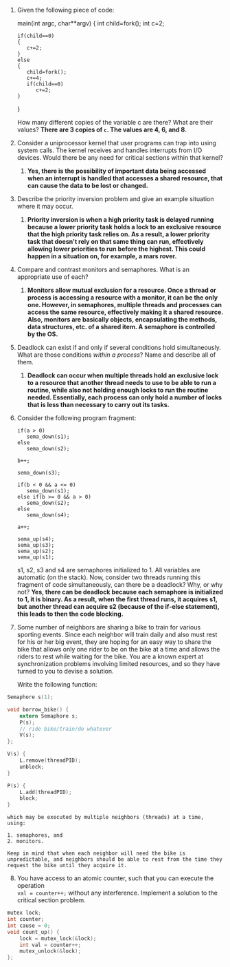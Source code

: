1. Given the following piece of code:
    
    main(int argc, char\*\*argv)
    {
       int child=fork();
       int c=2;
       
       if(child==0)
       {
          c+=2;
       }
       else
       {
          child=fork();
          c+=4;
          if(child==0)
             c+=2;
       }
    }
    
    How many different copies of the variable c are there? What are their values?
	    **There are 3 copies of `c`. The values are 4, 6, and 8**.
    
2. Consider a uniprocessor kernel that user programs can trap into using system calls. The kernel receives and handles interrupts from I/O devices. Would there be any need for critical sections within that kernel?
	1. **Yes, there is the possibility of important data being accessed when an interrupt is handled that accesses a shared resource, that can cause the data to be lost or changed.**
    
3. Describe the priority inversion problem and give an example situation where it may occur.
	1. **Priority inversion is when a high priority task is delayed running because a lower priority task holds a lock to an exclusive resource that the high priority task relies on. As a result, a lower priority task that doesn't rely on that same thing can run, effectively allowing lower priorities to run before the highest. This could happen in a situation on, for example, a mars rover.**
    
4. Compare and contrast monitors and semaphores. What is an appropriate use of each?
	1. **Monitors allow mutual exclusion for a resource. Once a thread or process is accessing a resource with a monitor, it can be the only one. However, in semaphores, multiple threads and processes can access the same resource, effectively making it a shared resource. Also, monitors are basically objects, encapsulating the methods, data structures, etc. of a shared item. A semaphore is controlled by the OS.**
    
5. Deadlock can exist if and only if several conditions hold simultaneously. What are those conditions _within a process_? Name and describe all of them.
	1. **Deadlock can occur when multiple threads hold an exclusive lock to a resource that another thread needs to use to be able to run a routine, while also not holding enough locks to run the routine needed. Essentially, each process can only hold a number of locks that is less than necessary to carry out its tasks.**
    
6. Consider the following program fragment:
    
       if(a > 0)
          sema_down(s1);
       else
          sema_down(s2);
       
       b++;
       
       sema_down(s3);
       
       if(b < 0 && a <= 0)
          sema_down(s1);
       else if(b >= 0 && a > 0)
          sema_down(s2);
       else
          sema_down(s4);
       
       a++;
       
       sema_up(s4);
       sema_up(s3);
       sema_up(s2);
       sema_up(s1);
       
       
    
    s1, s2, s3 and s4 are semaphores initialized to 1. All variables are automatic (on the stack). Now, consider two threads running this fragment of code simultaneously, can there be a deadlock? Why, or why not?
		**Yes, there can be deadlock because each semaphore is initialized to 1, it is binary. As a result, when the first thread runs, it acquires s1, but another thread can acquire s2 (because of the if-else statement), this leads to then the code blocking.**
    
7. Some number of neighbors are sharing a bike to train for various sporting events. Since each neighbor will train daily and also must rest for his or her big event, they are hoping for an easy way to share the bike that allows only one rider to be on the bike at a time and allows the riders to rest while waiting for the bike. You are a known expert at synchronization problems involving limited resources, and so they have turned to you to devise a solution.
    
    Write the following function:
    

```c
Semaphore s(1);

void borrow_bike() {
	extern Semaphore s;
	P(s);
	// ride bike/train/do whatever
	V(s);
};

V(s) {
	L.remove(threadPID);
	unblock;
}

P(s) {
	L.add(threadPID);
	block;
}
```
     
    
    which may be executed by multiple neighbors (threads) at a time, using:
    
    1. semaphores, and
    2. monitors.
    
	Keep in mind that when each neighbor will need the bike is unpredictable, and neighbors should be able to rest from the time they request the bike until they acquire it.

8. You have access to an atomic counter, such that you can execute the operation  
	`val = counter++;` 
	without any interference. Implement a solution to the critical section problem.
```c
mutex lock;
int counter;
int cause = 0;
void count_up() {
	lock = mutex_lock(&lock);
	int val = counter++;
	mutex_unlock(&lock);
};
```